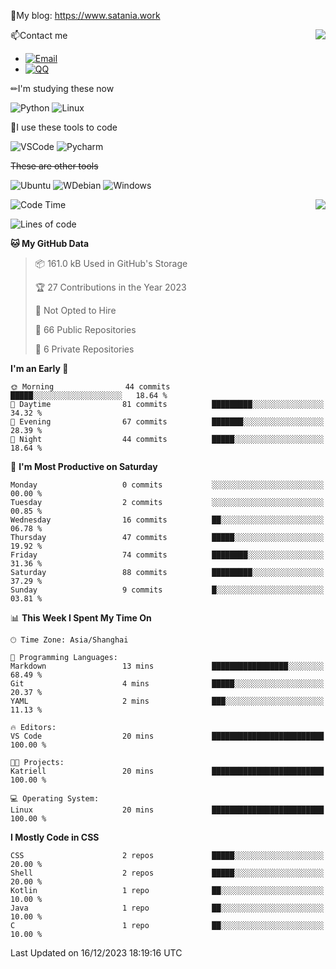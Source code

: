 📰My blog: https://www.satania.work

<img align="right" src="https://github-readme-stats.vercel.app/api/top-langs/?username=Katriell"/>

📫Contact me

* [![Email](https://img.shields.io/badge/Email-Iris@satania.work-1?style=social&logoColor=fff)](mailto:Iris@satania.work)
* [![QQ](https://img.shields.io/badge/QQ-2088839458-1?style=social&logoColor=fff)](tencent://AddContact/?fromId=45&fromSubId=1&subcmd=all&uin=2088839458&website=www.oicqzone.com)

✏I'm studying these now

![Python](https://img.shields.io/badge/-Python-blue?style=flat-square&logo=Python&logoColor=fff)
![Linux](https://img.shields.io/badge/-Linux-black?style=flat-square&logo=Linux&logoColor=fff)

🔨I use these tools to code

![VSCode](https://img.shields.io/badge/-VSCode-blue?style=flat-square&logo=visualstudiocode&logoColor=fff)
![Pycharm](https://img.shields.io/badge/-Pycharm-green?style=flat-square&logo=pycharm&logoColor=fff)

 ~~These are other tools~~

![Ubuntu](https://img.shields.io/badge/-Ubuntu-orange?style=flat-square&logo=Ubuntu&logoColor=fff)
![WDebian](https://img.shields.io/badge/-Debian-blue?style=flat-square&logo=Debian&logoColor=fff)
![Windows](https://img.shields.io/badge/-Windows-blue?style=flat-square&logo=Windows&logoColor=fff)

<img align="right" src="https://github-readme-stats.vercel.app/api?username=Katriell" />

<!--START_SECTION:waka-->
![Code Time](http://img.shields.io/badge/Code%20Time-20%20mins-blue)

![Lines of code](https://img.shields.io/badge/From%20Hello%20World%20I%27ve%20Written-5.5%20thousand%20lines%20of%20code-blue)

**🐱 My GitHub Data** 

> 📦 161.0 kB Used in GitHub's Storage 
 > 
> 🏆 27 Contributions in the Year 2023
 > 
> 🚫 Not Opted to Hire
 > 
> 📜 66 Public Repositories 
 > 
> 🔑 6 Private Repositories 
 > 
**I'm an Early 🐤** 

```text
🌞 Morning                44 commits          █████░░░░░░░░░░░░░░░░░░░░   18.64 % 
🌆 Daytime                81 commits          █████████░░░░░░░░░░░░░░░░   34.32 % 
🌃 Evening                67 commits          ███████░░░░░░░░░░░░░░░░░░   28.39 % 
🌙 Night                  44 commits          █████░░░░░░░░░░░░░░░░░░░░   18.64 % 
```
📅 **I'm Most Productive on Saturday** 

```text
Monday                   0 commits           ░░░░░░░░░░░░░░░░░░░░░░░░░   00.00 % 
Tuesday                  2 commits           ░░░░░░░░░░░░░░░░░░░░░░░░░   00.85 % 
Wednesday                16 commits          ██░░░░░░░░░░░░░░░░░░░░░░░   06.78 % 
Thursday                 47 commits          █████░░░░░░░░░░░░░░░░░░░░   19.92 % 
Friday                   74 commits          ████████░░░░░░░░░░░░░░░░░   31.36 % 
Saturday                 88 commits          █████████░░░░░░░░░░░░░░░░   37.29 % 
Sunday                   9 commits           █░░░░░░░░░░░░░░░░░░░░░░░░   03.81 % 
```


📊 **This Week I Spent My Time On** 

```text
🕑︎ Time Zone: Asia/Shanghai

💬 Programming Languages: 
Markdown                 13 mins             █████████████████░░░░░░░░   68.49 % 
Git                      4 mins              █████░░░░░░░░░░░░░░░░░░░░   20.37 % 
YAML                     2 mins              ███░░░░░░░░░░░░░░░░░░░░░░   11.13 % 

🔥 Editors: 
VS Code                  20 mins             █████████████████████████   100.00 % 

🐱‍💻 Projects: 
Katriell                 20 mins             █████████████████████████   100.00 % 

💻 Operating System: 
Linux                    20 mins             █████████████████████████   100.00 % 
```

**I Mostly Code in CSS** 

```text
CSS                      2 repos             █████░░░░░░░░░░░░░░░░░░░░   20.00 % 
Shell                    2 repos             █████░░░░░░░░░░░░░░░░░░░░   20.00 % 
Kotlin                   1 repo              ██░░░░░░░░░░░░░░░░░░░░░░░   10.00 % 
Java                     1 repo              ██░░░░░░░░░░░░░░░░░░░░░░░   10.00 % 
C                        1 repo              ██░░░░░░░░░░░░░░░░░░░░░░░   10.00 % 
```




 Last Updated on 16/12/2023 18:19:16 UTC
<!--END_SECTION:waka-->

